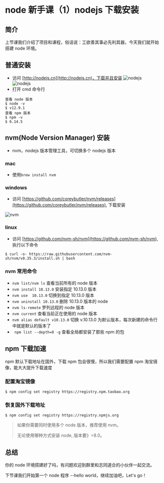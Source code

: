 # node 新手课（1）nodejs 下载安装

## 简介

上节课我们介绍了项目和课程，俗话说：工欲善其事必先利其器，今天我们就开始搭建 node 环境。

## 普通安装

- 访问 [http://nodejs.cn](http://nodejs.cn)，下载并且安装
![nodejs](https://cdn.guojiang.club/1588995583%281%29.png)
![nodejs](http://ww1.sinaimg.cn/large/a616b9a4gy1gewlqbc688j20e40az0tk.jpg)
- 打开 cmd 命令行
```
查看 node 版本
$ node -v 
$ v12.9.1
查看 npm 版本
$ npm -v
$ 6.14.5

```

## nvm(Node Version Manager) 安装

- nvm，nodejs 版本管理工具，可切换多个 nodejs 版本

### mac

- 使用```brew install nvm ```

### windows

- 访问 [https://github.com/coreybutler/nvm/releases](https://github.com/coreybutler/nvm/releases), 下载安装

![nvm](http://ww1.sinaimg.cn/large/a616b9a4gy1gewitbfz8zj20eo0bbq33.jpg)

### linux

- 访问 [https://github.com/nvm-sh/nvm](https://github.com/nvm-sh/nvm), 执行以下命令

``` 
$ curl -o- https://raw.githubusercontent.com/nvm-sh/nvm/v0.35.3/install.sh | bash
```

### nvm 常用命令

- ```nvm list/nvm ls``` 查看当前所有的 node 版本
- ```nvm install 10.13.0``` 安装指定 10.13.0 版本
- ```nvm use  10.13.0```  切换到指定 10.13.0 版本
- ```nvm uninstall 10.13.0```   删除 10.13.0 版本的 node
- ```nvm ls-remote```   罗列远程的 node 版本
- ```nvm current```   查看当前正在使用的 node 版本
- ```nvm alias default v10.13.0```   切换 v.10.13.0 为默认版本，每次新建的命令行中就是默认的版本了
- ``` npm list --depth=0 -g```  查看全局都安装了那些 npm 的包

## npm 下载加速

npm 默认下载地址在国外，下载 npm 包会很慢，所以我们需要配置 npm 淘宝镜像，能大大提升下载速度

### 配置淘宝镜像

``` 
$ npm config set registry https://registry.npm.taobao.org
```

### 恢复国外下载地址

``` 
$ npm config set registry https://registry.npmjs.org
```

> 如果你需要同时使用多个 node 版本，推荐使用 nvm。
>
> 无论使用哪种方式安装 node, 版本要》=8.0。

## 总结

你的 node 环境搭建好了吗，有问题欢迎到群里和志同道合的小伙伴一起交流。

下节课我们开始第一个 node 程序 --hello world，继续加油吧，Let's go！
